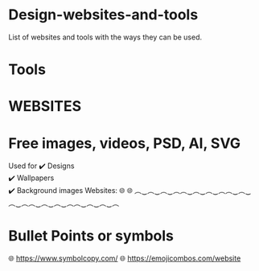 # Design-websites-and-tools
List of websites and tools with the ways they can be used. 
# Tools


# WEBSITES
# Free images, videos, PSD, AI, SVG
Used for 
✔️ Designs    
✔️ Wallpapers <br>
✔️ Background images
Websites:
🌐
🌐
︵‿︵‿︵‿︵︵‿︵‿︵‿︵︵‿︵‿︵‿︵︵‿︵‿︵‿︵︵‿︵‿︵‿︵


# Bullet Points or symbols

🌐 https://www.symbolcopy.com/
🌐 https://emojicombos.com/website
